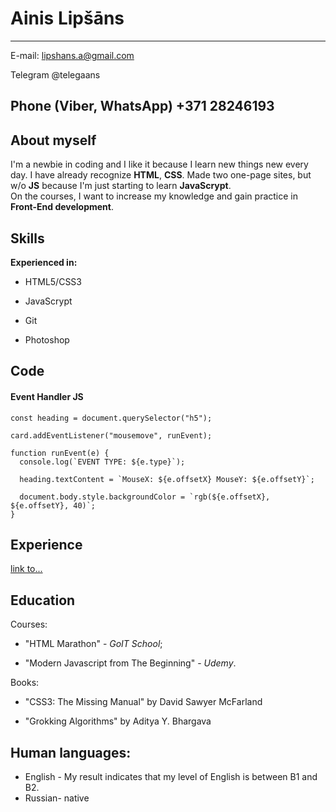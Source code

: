 Ainis Lipšāns
============

-----------------------     -------------------------
E-mail:                         lipshans.a@gmail.com

Telegram                                  @telegaans

Phone (Viber, WhatsApp)                +371 28246193
---------------------------------------------------------

About myself
-------------

I'm a newbie in coding and I like it because I learn new things new every day. I have already recognize **HTML**, **CSS**. Made two one-page sites, but w/o **JS** because I'm just starting to learn **JavaScrypt**.   
On the courses, I want to increase my knowledge and gain practice in **Front-End development**.



Skills
----------

**Experienced in:**


* HTML5/CSS3

* JavaScrypt

* Git

* Photoshop


Code
--------------------

#### Event Handler JS
```
const heading = document.querySelector("h5");

card.addEventListener("mousemove", runEvent);

function runEvent(e) {
  console.log(`EVENT TYPE: ${e.type}`);

  heading.textContent = `MouseX: ${e.offsetX} MouseY: ${e.offsetY}`;

  document.body.style.backgroundColor = `rgb(${e.offsetX}, ${e.offsetY}, 40)`;
}
```

Experience 
--------------------------
 [link to...](https:some.com)

Education 
----------------------------------------

Courses:

* "HTML Marathon" - *GoIT School*;


* "Modern Javascript from The Beginning" - *Udemy*.

Books:
* "CSS3: The Missing Manual" by David Sawyer McFarland

* "Grokking Algorithms" by Aditya Y. Bhargava


Human languages:
-------------------------------- 
* English - My result indicates that my level of English is between B1 and B2.
* Russian- native

